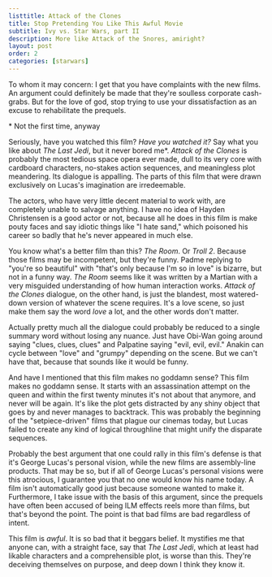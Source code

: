```yaml
---
listtitle: Attack of the Clones
title: Stop Pretending You Like This Awful Movie
subtitle: Ivy vs. Star Wars, part II
description: More like Attack of the Snores, amiright?
layout: post
order: 2
categories: [starwars]
---
```


To whom it may concern: I get that you have complaints with the new films. An argument could definitely be made that they're soulless corporate cash-grabs. But for the love of god, stop trying to use your dissatisfaction as an excuse to rehabilitate the prequels. 

<p class="aside">* Not the first time, anyway</p>

Seriously, have you watched this film? <em>Have you watched it?</em> Say what you like about <em>The Last Jedi</em>, but it never bored me*. <em>Attack of the Clones</em> is probably the most tedious space opera ever made, dull to its very core with cardboard characters, no-stakes action sequences, and meaningless plot meandering. Its dialogue is appalling. The parts of this film that were drawn exclusively on Lucas's imagination are irredeemable.

The actors, who have very little decent material to work with, are completely unable to salvage anything. I have no idea of Hayden Christensen is a good actor or not, because all he does in this film is make pouty faces and say idiotic things like "I hate sand," which poisoned his career so badly that he's never appeared in much else. 

You know what's a better film than this? <em>The Room</em>. Or <em>Troll 2</em>. Because those films may be incompetent, but they're funny. Padme replying to "you're so beautiful" with "that's only because I'm so in love" is bizarre, but not in a funny way. <em>The Room</em> seems like it was written by a Martian with a very misguided understanding of how human interaction works. <em>Attack of the Clones</em> dialogue, on the other hand, is just the blandest, most watered-down version of whatever the scene requires. It's a love scene, so just make them say the word <em>love</em> a lot, and the other words don't matter. 

Actually pretty much all the dialogue could probably be reduced to a single summary word without losing any nuance. Just have Obi-Wan going around saying "clues, clues, clues" and Palpatine saying "evil, evil, evil." Anakin can cycle between "love" and "grumpy" depending on the scene. But we can't have that, because that sounds like it would be funny.

And have I mentioned that this film makes no goddamn sense? This film makes no goddamn sense. It starts with an assassination attempt on the queen and within the first twenty minutes it's not about that anymore, and never will be again. It's like the plot gets distracted by any shiny object that goes by and never manages to backtrack. This was probably the beginning of the "setpiece-driven" films that plague our cinemas today, but Lucas failed to create any kind of logical throughline that might unify the disparate sequences. 

Probably the best argument that one could rally in this film's defense is that it's George Lucas's personal vision, while the new films are assembly-line products. That may be so, but if all of George Lucas's personal visions were this atrocious, I guarantee you that no one would know his name today. A film isn't automatically good just because someone wanted to make it. Furthermore, I take issue with the basis of this argument, since the prequels have often been accused of being ILM effects reels more than films, but that's beyond the point. The point is that bad films are bad regardless of intent.

This film is <em>awful</em>. It is so bad that it beggars belief. It mystifies me that anyone can, with a straight face, say that <em>The Last Jedi</em>, which at least had likable characters and a comprehensible plot, is worse than this. They're deceiving themselves on purpose, and deep down I think they know it.